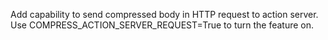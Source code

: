 Add capability to send compressed body in HTTP request to action server.
Use COMPRESS_ACTION_SERVER_REQUEST=True to turn the feature on.